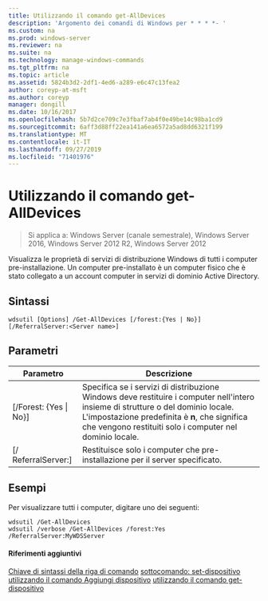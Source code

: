```yaml
---
title: Utilizzando il comando get-AllDevices
description: 'Argomento dei comandi di Windows per * * * *- '
ms.custom: na
ms.prod: windows-server
ms.reviewer: na
ms.suite: na
ms.technology: manage-windows-commands
ms.tgt_pltfrm: na
ms.topic: article
ms.assetid: 5824b3d2-2df1-4ed6-a289-e6c47c13fea2
author: coreyp-at-msft
ms.author: coreyp
manager: dongill
ms.date: 10/16/2017
ms.openlocfilehash: 5b7d2ce709c7e3fbaf7ab4f0e49be14c98ba1cd9
ms.sourcegitcommit: 6aff3d88ff22ea141a6ea6572a5ad8dd6321f199
ms.translationtype: MT
ms.contentlocale: it-IT
ms.lasthandoff: 09/27/2019
ms.locfileid: "71401976"
---
```

# <a name="using-the-get-alldevices-command"></a>Utilizzando il comando get-AllDevices

>Si applica a: Windows Server (canale semestrale), Windows Server 2016, Windows Server 2012 R2, Windows Server 2012

Visualizza le proprietà di servizi di distribuzione Windows di tutti i computer pre-installazione. Un computer pre-installato è un computer fisico che è stato collegato a un account computer in servizi di dominio Active Directory.
## <a name="syntax"></a>Sintassi
```
wdsutil [Options] /Get-AllDevices [/forest:{Yes | No}] [/ReferralServer:<Server name>]
```
## <a name="parameters"></a>Parametri
|Parametro|Descrizione|
|-------|--------|
|[/Forest: {Yes &#124; No}]|Specifica se i servizi di distribuzione Windows deve restituire i computer nell'intero insieme di strutture o del dominio locale. L'impostazione predefinita è **n**, che significa che vengono restituiti solo i computer nel dominio locale.|
|[/ ReferralServer:<Server name>]|Restituisce solo i computer che pre-installazione per il server specificato.|
## <a name="BKMK_examples"></a>Esempi
Per visualizzare tutti i computer, digitare uno dei seguenti:
```
wdsutil /Get-AllDevices
wdsutil /verbose /Get-AllDevices /forest:Yes /ReferralServer:MyWDSServer
```
#### <a name="additional-references"></a>Riferimenti aggiuntivi
[Chiave di sintassi della riga di comando](command-line-syntax-key.md)
[sottocomando: set-dispositivo](subcommand-set-device.md)
[utilizzando il comando Aggiungi dispositivo](using-the-add-device-command.md)
[utilizzando il comando get-dispositivo](using-the-get-device-command.md)
